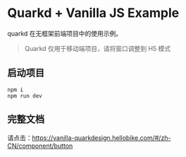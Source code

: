 # Quarkd + Vanilla JS Example

quarkd 在无框架前端项目中的使用示例。

> Quarkd 仅用于移动端项目，请将窗口调整到 H5 模式

## 启动项目

```
npm i
npm run dev
```

## 完整文档

请点击：https://vanilla-quarkdesign.hellobike.com/#/zh-CN/component/button
